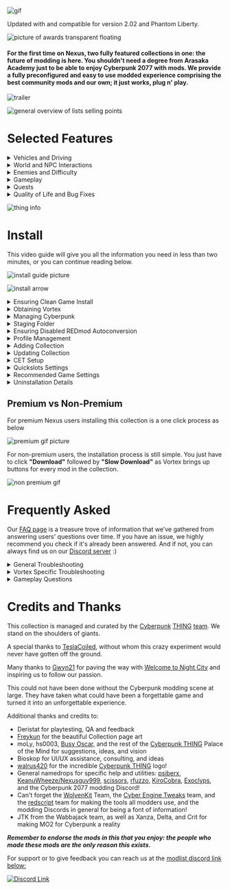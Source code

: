 ![gif](https://i.imgur.com/oAvTzlv.png)

Updated with and compatible for version 2.02 and Phantom Liberty.

![picture of awards transparent floating](https://i.imgur.com/hCmQ0zQ.png)

#### For the first time on Nexus, two fully featured collections in one: the future of modding is here. You shouldn't need a degree from Arasaka Academy just to be able to enjoy Cyberpunk 2077 with mods. We provide a fully preconfigured and easy to use modded experience comprising the best community mods and our own; it just works, plug n' play.

![trailer](https://i.imgur.com/yQJNK47.png)

![general overview of lists selling points](https://i.imgur.com/1Os2m6v.png)

# Selected Features

<details>
  <summary>Vehicles and Driving</summary>
  &#10240;
  
  ![expanded blurb](https://i.imgur.com/m5ypLS3.png)
  
  ![faq 50](https://raw.githubusercontent.com/z9er/CyberpunkTHING/main/resources/images/FAQ/faq%2050.png)
  
  &#10240;
  
  </details>

<details>
  
  <summary>World and NPC Interactions</summary>
  &#10240;
  
- [Car Modification Shop](https://www.nexusmods.com/cyberpunk2077/mods/4034)

Car Modification shop allows to to modify the handling, speed, blah blah fuck you of v's car something something consectetur adipiscing elit, sed do eiusmod tempor incididunt ut labore et dolore magna aliqua. Ut enim ad minim veniam, quis nostrud exercitation ullamco laboris nisi ut aliquip ex ea commodo consequat.

![car mod shop gif](https://raw.githubusercontent.com/z9er/CyberpunkTHING/main/resources/images/car-mod-shop.gif)

- [Immersive Bartenders](https://www.nexusmods.com/cyberpunk2077/mods/7203)

Immersive Bartenders is a cool mod that allows adipiscing elit, sed do eiusmod tempor incididunt ut labore et dolore magna aliqua. Ut enim ad minim veniam, quis nostrud exercitation ullamco laboris nisi ut aliquip ex ea commodo consequat.

![immersive bartenders](https://raw.githubusercontent.com/z9er/CyberpunkTHING/main/resources/images/drink.gif)
  
  &#10240;
  
</details>

<details>
  <summary>Enemies and Difficulty</summary>
  &#10240;
  
  One common cause for this is the **Wabbajack** client not being on the same hard drive as the game install, another is forgetting to have **Steam** or **GOG** verify and reacquire files as part of doing a cleaning of your Cyberpunk 2077 install
  
  &#10240;
  
</details>

<details>
  <summary>Gameplay</summary>
  &#10240;
  
  In order to use the included mod [Simple Flashlight](https://www.nexusmods.com/cyberpunk2077/mods/2913) open the "Game Folder Files" folder in your modlist install location, and copy the archive folder into your main Cyberpunk 2077 directory

![demonstration of game folder files thing](https://media.giphy.com/media/N8oz510KVUrX2PzLBN/giphy.gif)
  
  &#10240;
  
</details>

<details>
  <summary>Quests</summary>
  &#10240;
  
  To keep some of your custom mods when updating the **Wabbajack** rename the mods in **MO2** and add [NoDelete] on the left hand MO2 pane. As example "Dawn FM" becomes "[NoDelete] Dawn FM"
  
   &#10240;
  
</details>

<details>
  <summary>Quality of Life and Bug Fixes</summary>
  &#10240;
  
  Launching the game through MO2 means that those rewards do not populate in your game as they have to go through CDPR's launcher. The easiest workaround is to in your new game run it without the modlist active (running through **GOG** or **Steam**), go through the prologue to your apartment and get the items, then launch the game through **MO2** to use the list after that
  
  &#10240;
  
</details>

![thing info](https://i.imgur.com/lPpDiOh.png)

# Install

This video guide will give you all the information you need in less than two minutes, or you can continue reading below.

![install guide picture](https://i.imgur.com/iq2Eew2.png)

![install arrow](https://i.imgur.com/qRx9Z9L.png)

<details><summary>Ensuring Clean Game Install</summary>
## Ensuring Clean Game Install

![spacer](https://i.imgur.com/42dA30s.png)

```
If you've ever modded Cyberpunk before, it's important to ensure you have a clean game folder
```

Go to your main Cyberpunk 2077 directory and delete the **all** folders except for **"archive"**

![Clean Install 1](https://i.imgur.com/AXG7U40.png)

Additionally delete the **"mod"** folder in **"Cyberpunk 2077/archive/pc/"**

![Clean Install 2](https://i.imgur.com/YW0s73X.png)

Now make sure you go and verify your game files through **Steam**, **GOG** or **Epic**

![spacer](https://i.imgur.com/42dA30s.png)
</details>

<details><summary>Obtaining Vortex</summary>
## Obtaining Vortex

![spacer](https://i.imgur.com/42dA30s.png)

In order to install this or any other collection, you will need the official Nexus mod manager **Vortex** which can be downloaded from [the link below](https://www.nexusmods.com/site/mods/1?tab=files)

[![Vortex](https://i.imgur.com/xXhkzvj.png)](https://www.nexusmods.com/site/mods/1?tab=files "Vortex download")

On Vortex, go to the top right and click the red person image next to the bell icon

![Vortex First Steps 1](https://i.imgur.com/IcwtlsJ.png)

A popup will come up asking you to log in or register on the Nexus Mods website, click on **"Log In On Website"**

![Vortex First Steps 2](https://i.imgur.com/I2unrZO.png)

The Nexus Mods website will pop up, on which you should click **"AUTHORIZE"**

![Vortex First Steps 3](https://i.imgur.com/0zw1TBy.png)

Now on Vortex at the top right near the bell icon it will now show your account name

![spacer](https://i.imgur.com/42dA30s.png)
</details>

<details><summary>Managing Cyberpunk</summary>
## Managing Cyberpunk

![spacer](https://i.imgur.com/42dA30s.png)

In the main Vortex Window, click on **"Select a game to manage"**

![Vortex First Steps 5](https://i.imgur.com/MQG9vBR.png)

On the next screen scroll down to the **"Cyberpunk 2077"** icon and, when mousing over it, click on **"Manage"** in orange

![Vortex First Steps 6](https://i.imgur.com/n9HwYPW.png)

On the popup that appears, click on **"Download"** on the bottom right in orange, after this Vortex will restart

![Vortex First Steps 7](https://i.imgur.com/C9vRW9M.png)

After Vortex restarts, a **"Game not discovered"** popup will appear, click **"Continue"** at the bottom right of the popup in orange

![Vortex First Steps 8](https://i.imgur.com/mBvyPrd.png)

A window will now pop up where you should choose the folder for your main **"Cyberpunk 2077"** install directory

![Vortex First Steps 9](https://i.imgur.com/e85HFVk.png)

Vortex will pop up a window titled **"REDmod DLC missing"** on which you should click **"Ignore"**

![REDmod first BS popup](https://i.imgur.com/mY9T3Aw.png)

On your main Vortex window, it will now show an icon for **"Cyberpunk 2077"** showing that it is a managed game in Vortex

![Vortex First Steps final](https://i.imgur.com/zBKCdMo.png)

To verify that the extension is installed correctly, go to the left hand side and click on **"Extensions"**

![Extensions](https://i.imgur.com/BIXM1Uw.png)

In the main window in the search bar, if you type the beginnings of **"Cyberpunk"** then the following showing below means that your **"Cyberpunk 2077 Vortex Support"** extension is correctly installed and enabled, per the icon in green

![Vortex Extension Success](https://i.imgur.com/v2IBxfD.png)

If the "**Cyberpunk 2077 Vortex Support"** does not seem to be installed and enabled, further down in the main window click on the orange **"Find more"** button

![Find More](https://i.imgur.com/qVu01AZ.png)

Then search for and install **"Cyberpunk 2077 Vortex Support"**

![Vortex Extension](https://i.imgur.com/2PWsoBq.png")
</details>

<details><summary>Staging Folder</summary>
## Staging Folder

![spacer](https://i.imgur.com/42dA30s.png)

To avoid issues, it is important to ensure that your **"Mod Staging Folder"** in Vortex is on the same hard drive as your copy of Cyberpunk 2077. On the left hand side of Vortex, click **"Settings"**

![Staging Folder 1](https://i.imgur.com/fRsp5W4.png)

On the top bar click **"Mods"**

![Staging Folder 2](https://i.imgur.com/MKx7QQB.png)

Under the section that says **"Mod Staging Folder"** in green, check the file path in orange below and ensure that it is on the same hard drive that your copy of Cyberpunk 2077 is on. If it is not, click the **file icon** near the right hand side in order to specify a **"Mod Staging Folder"** or you can click **"Suggest"** for Vortex to automatically suggest a file path that is on the same hard drive

![Staging Folder 3](https://i.imgur.com/v3TrI17.png)

![spacer](https://i.imgur.com/42dA30s.png)
</details>

<details><summary>Ensuring Disabled REDmod Autoconversion</summary>
## Ensuring Disabled REDmod Autoconversion

![spacer](https://i.imgur.com/42dA30s.png)

Go side of Vortex and on the grey bar and click on **"Settings"**

![Redmod 1](https://i.imgur.com/ilpBWRY.png)

In the middle top of Vortex click on **"V2077 Settings"** and ensure that **"Automatically convert old-style 'archive' mods to REDmods on install"** is greyed out and not active

![Redmod 2](https://i.imgur.com/iSYsHmn.png)

![Redmod 3](https://i.imgur.com/nhjRZnF.png)

![spacer](https://i.imgur.com/42dA30s.png)
</details>

<details><summary>Profile Management</summary>
## Profile Management

![spacer](https://i.imgur.com/42dA30s.png)

To enable **"Profile Management"** in Vortex click on **"Settings"** on the left hand side

![Profilemanagement1](https://i.imgur.com/SbQLDZj.png)

On the top bar, ensure that you are on the **"Interface"** section

![Interface Profile Management Step](https://i.imgur.com/vHm2SG2.png)

In the **"Advanced"** section below turn on **"Enable Profile Management"**

![Profilemanagement1](https://i.imgur.com/Juf2RBX.png)

![spacer](https://i.imgur.com/42dA30s.png)
</details>

<details><summary>Adding Collection</summary>
## Adding Collection

![spacer](https://i.imgur.com/42dA30s.png)

Click on the **"Add to Vortex"** button on the collection page at the top right

![Add to Vortex](https://i.imgur.com/FB1wXv8.png)

Once you click on **"Install Now"** Next to the Cyberpunk Thing logo in Vortex your installation will begin

![Starting install](https://i.imgur.com/95SXqVH.png)

It will be clear once the actual download of the collection is completed when the **"Collection installation complete"** screen pops up

![Download Complete](https://i.imgur.com/Y4hmZmG.png)

```
Cyberpunk THING is now installed
```

![spacer](https://i.imgur.com/42dA30s.png)
</details>

<details><summary>Updating Collection</summary>
## Updating Collection

![spacer](https://i.imgur.com/42dA30s.png)

Updating the collection is as easy as clicking the **"Update"** button

![Update](https://i.imgur.com/8UDf7uP.png)

When prompted to **"Remove mods from old revision"** make sure to click the **"Remove All"** button

![Update Removing Old Mods](https://i.imgur.com/8RzrQPh.png)

The uninstalled mod archives are left in the **"Mods"** list in bright blue, which you should delete

![Update Removing Old Mods step 2](https://i.imgur.com/OdfLQcO.png)

After an update, go to V's original apartment and into the stash room to reset Night City Interactions

![NCI Reset](https://raw.githubusercontent.com/z9er/CyberpunkTHING/main/resources/images/wabbajack%20readme/nci.PNG)

Then leave the apartment and reenter to complete the reset

```
Do not update any of the mods in the collection individually in Vortex! The philosophy of this collection is that when a 
mod updates, we update a full revision in order to keep everything up to date and interfacing correctly; when you see a 
new revision, update to it. If anything special is needed we will mention it in the changelog
```

![spacer](https://i.imgur.com/42dA30s.png)
</details>

<details><summary>CET Setup</summary>
## CET Setup

![spacer](https://i.imgur.com/42dA30s.png)

When you start the game for the first time you will be met with an overlay prompting you to choose a key to toggle on Cyber Engine Tweaks, recommend that you choose the **"~"** key for the **"Overlay Key"**

![First CET Popup](https://i.imgur.com/lgIR1mi.png)

The main **"Cyber Engine Tweaks"** window will now pop up, and on it you should click the **"Bindings"** button near the top left of the window

![CET Binding](https://i.imgur.com/HiLTXZA.png)

Recommend binding keys for **"BetterScopes",** **"CustomQuickslots",** **"NanoDrone",** and **"QuestTrackingToggle"** in the **"Bindings"** section that pops up

Below the section there is a **"Save"** button which you should click to save any changes

![Save](https://i.imgur.com/F4yPsJB.png)

![spacer](https://i.imgur.com/42dA30s.png)
</details>

<details><summary>Quickslots Settings</summary>
## Quickslots Settings

![spacer](https://i.imgur.com/42dA30s.png)

In Cyberpunk, there is no way to bind multiple hotkeys for actions, items, or abilities, as each must be assigned through the menu to the one assignable hotkey at a time, leading to gameplay interruptions if you want to play well. [Custom Quickslots](https://www.nexusmods.com/cyberpunk2077/mods/3096) solves this issue by allowing bindable hotkeys which show up on the Native game UI and allow you up to 20 hotkeyed actions, abilities, or items. Some small setup is required

```
Navigating the Mods menu uses the arrows at the top to switch between the different pages of mods
```

After clicking **"Mods"** in the main menu, navigate to the **"QSLOTS"** section, recommend changing **"Other Consumable Item Mods Compatibility Mode,"** **"Hide empty consumable and grenade slots,"** **"Hide empty cyberware ability slots"** and **"Small item slots"** to **"On"**. Recommend changing **"Number of Custom Quickslots"** to **"0"** and then adding slots as needed during the course of gameplay.

![Qslots Recommended Settings Combined](https://i.imgur.com/8Rfy44l.png)

![spacer](https://i.imgur.com/42dA30s.png)
</details>

<details><summary>Recommended Game Settings</summary>
## Recommended Game Settings

![spacer](https://i.imgur.com/42dA30s.png)

```
This collection is built around the very hard difficulty setting
```

After clicking **"Settings"** in the main menu, near the left side of the top menu click on the **"GAMEPLAY"** section, recommend changing **"Aim Assist"** and **"Aim Assist - Melee Combat"** to **"Off"**

![Gameplay Recommended Settings Combined](https://i.imgur.com/mAUjyAW.png)

Near the right side of the top menu click on the **"INTERFACE"** section, recommend changing **"Damage Numbers Mode"** to **"Off,"** **"Overhead Damage Numbers"** to **"None,"** and **"Threat and Damage Indicator"** to **"Damage Only"**

![Interface Recommended Settings Combined](https://i.imgur.com/6JNViAW.png)

Further down in the **"HUD Visibility"** section, recommend keeping all on except **"Hints,"** **"Activity Log,"** and **"NPC Names"**

![Hud Visibility](https://i.imgur.com/zleClLA.png)

```
New players may want to keep "Hints" on until they feel they no longer need them
```

![spacer](https://i.imgur.com/42dA30s.png)
</details>

<details><summary>Uninstallation Details</summary>
## Uninstallation Details

![spacer](https://i.imgur.com/42dA30s.png)

To uninstall click the **"Remove"** button on the collection in the **"Collections"** section of Vortex

![uninstall step 1](https://i.imgur.com/sox8fvJ.png)

Open your game directory and go to **"Cyberpunk 2077\r6\cache"** folder and delete the file **"final.redscripts"**

![uninstall step 3](https://i.imgur.com/3nBoD85.png)

Rename **"final.redscripts.bk"** to **"final.redscripts"**

![uninstall step 4](https://i.imgur.com/c0psZui.png)

Click **"Yes"** on the popup to confirm that you would like to rename the file to **"final.redscripts"**

![uninstall step 5](https://i.imgur.com/NPXljzg.png)

What was once **"final.redscripts.bk"** will now be **"final.redscripts"**

![uninstall step 6](https://i.imgur.com/W4gP6uM.png)
</details>
</details>

## Premium vs Non-Premium

For premium Nexus users installing this collection is a one click process as below

![premium gif picture](https://i.imgur.com/vhecJdw.png)

For non-premium users, the installation process is still simple. You just have to click **"Download"** followed by **"Slow Download"** as Vortex brings up buttons for every mod in the collection.

![non premium gif](https://i.imgur.com/PMr3dxQ.png)

# Frequently Asked

Our [FAQ page](https://github.com/z9er/CyberpunkTHING/blob/main/FAQ.md) is a treasure trove of information that we’ve gathered from answering users' questions over time. If you have an issue, we highly recommend you check if it's already been answered. And if not, you can always find us on our [Discord server](https://discord.gg/eJdMQKnQVt) :)

<details><summary>General Troubleshooting</summary>
![spacer](https://i.imgur.com/42dA30s.png)

<details><summary>Can I add this list to my existing save?</summary>
![a blank spacer](https://raw.githubusercontent.com/z9er/CyberpunkTHING/main/resources/images/collection/spacer.png)

**You can add this list to an existing vanilla save with no issues.** If you're adding this to a previously modded save, it would depend on the mods that were   associated. Sometimes mods that add items to the game through ArchiveXL can be baked into the save, and if that mod is no longer there, would cause the game to crash.

![a blank spacer](https://raw.githubusercontent.com/z9er/CyberpunkTHING/main/resources/images/collection/spacer.png)
</details>

<details><summary>My game flatlines when opening with a redscript error</summary>
![a blank spacer](https://raw.githubusercontent.com/z9er/CyberpunkTHING/main/resources/images/collection/spacer.png)

**It's important to ensure that this list is installed onto a purely vanilla setup to avoid script errors and crashes from old mods.**

Go to your main Cyberpunk 2077 directory and delete the **all** folders except for **"archive"**

![faq 1](https://raw.githubusercontent.com/z9er/CyberpunkTHING/main/resources/images/FAQ/faq%201.png)

Additionally delete the **"mod"** folder in **"Cyberpunk 2077/archive/pc/"**

![faq 2](https://raw.githubusercontent.com/z9er/CyberpunkTHING/main/resources/images/FAQ/faq%202.png)

Now make sure you go and verify your game files through **Steam**, **GOG** or **Epic**

![a blank spacer](https://raw.githubusercontent.com/z9er/CyberpunkTHING/main/resources/images/collection/spacer.png)
</details>

<details><summary>I was throwing sticky grenades and my game crashed</summary>
![a blank spacer](https://raw.githubusercontent.com/z9er/CyberpunkTHING/main/resources/images/collection/spacer.png)

This is a potential issue [per the mod page](https://www.nexusmods.com/cyberpunk2077/mods/4921)

![faq 3](https://raw.githubusercontent.com/z9er/CyberpunkTHING/main/resources/images/FAQ/faq%203.png)

Try not to do that

![a blank spacer](https://raw.githubusercontent.com/z9er/CyberpunkTHING/main/resources/images/collection/spacer.png)
</details>

<details><summary>I don't see the initial CET keybind popup</summary>
![a blank spacer](https://raw.githubusercontent.com/z9er/CyberpunkTHING/main/resources/images/collection/spacer.png)

Go to your main **Cyberpunk 2077 directory** to **"bin/x64/plugins/cyber\_engine\_tweaks"** and delete **"bindings.json"**, then restart the game.

![faq 4](https://raw.githubusercontent.com/z9er/CyberpunkTHING/main/resources/images/FAQ/faq%204.png)

![a blank spacer](https://raw.githubusercontent.com/z9er/CyberpunkTHING/main/resources/images/collection/spacer.png)
</details>

<details><summary>My saved games are slow to load/blank ingame</summary>
![a blank spacer](https://raw.githubusercontent.com/z9er/CyberpunkTHING/main/resources/images/collection/spacer.png)

![faq 5](https://raw.githubusercontent.com/z9er/CyberpunkTHING/main/resources/images/FAQ/faq%205.png)

If you run into the error displayed above, you will want to disable cloud saves as that game setting can cause this issue.

On the left side of the main menu, click on **"Settings"**

![faq 6](https://raw.githubusercontent.com/z9er/CyberpunkTHING/main/resources/images/FAQ/faq%206.png)

At the top click **"Gameplay"**

![faq 7](https://raw.githubusercontent.com/z9er/CyberpunkTHING/main/resources/images/FAQ/faq%207.png)

Scroll down to **"Enable cross-platform Saves"** and ensure that it is turned off

![faq 8](https://raw.githubusercontent.com/z9er/CyberpunkTHING/main/resources/images/FAQ/faq%208.png)

![a blank spacer](https://raw.githubusercontent.com/z9er/CyberpunkTHING/main/resources/images/collection/spacer.png)
</details>

<details><summary>I can't remote activate a door to open it</summary>
![a blank spacer](https://raw.githubusercontent.com/z9er/CyberpunkTHING/main/resources/images/collection/spacer.png)

![faq 9](https://raw.githubusercontent.com/z9er/CyberpunkTHING/main/resources/images/FAQ/faq%209.png)

If you run into the above issue where there is no way to remote activate a door or window, you will need to ensure that [Better Netrunning](https://www.nexusmods.com/cyberpunk2077/mods/2302) is correctly configured. On the left side of the main menu click on **"Mods"**

![faq 10](https://raw.githubusercontent.com/z9er/CyberpunkTHING/main/resources/images/FAQ/faq%2010.png)

Go to **"Better Netrunning"**

![faq 11](https://raw.githubusercontent.com/z9er/CyberpunkTHING/main/resources/images/FAQ/faq%2011.png)

Scroll down to the **"Access Points"** section and ensure that **"Unlock Networks With No Access Points"** is enabled

![faq 12](https://raw.githubusercontent.com/z9er/CyberpunkTHING/main/resources/images/FAQ/faq%2012.png)

This will correct the issue

![faq 13](https://raw.githubusercontent.com/z9er/CyberpunkTHING/main/resources/images/FAQ/faq%2013.png)

![a blank spacer](https://raw.githubusercontent.com/z9er/CyberpunkTHING/main/resources/images/collection/spacer.png)
</details>

<details><summary>My custom quickslots binds aren't working</summary>
![a blank spacer](https://raw.githubusercontent.com/z9er/CyberpunkTHING/main/resources/images/collection/spacer.png)

In order for your [custom quickslots](https://www.nexusmods.com/cyberpunk2077/mods/3096) options to work, your choices that you bind in the **"Mods"** menu will need to be duplicated in CET. As an example of this, you would first choose a keybind and action for a quickslot by going to **"Mods"** on the left side of the main menu

![faq 14](https://raw.githubusercontent.com/z9er/CyberpunkTHING/main/resources/images/FAQ/faq%2014.png)

At the top, select **"QSLOTS"**

![faq 15](https://raw.githubusercontent.com/z9er/CyberpunkTHING/main/resources/images/FAQ/faq%2015.png)

Adjust **"Number of Custom Quickslots"** to be 1 or more

![faq 16](https://raw.githubusercontent.com/z9er/CyberpunkTHING/main/resources/images/FAQ/faq%2016.png)

In this example, selecting for **"food"** and selecting **"9"** as the keybind

![faq 17](https://raw.githubusercontent.com/z9er/CyberpunkTHING/main/resources/images/FAQ/faq%2017.png)

Press the key you chose to bind for the CET menu in order to open it, and go to **"Bindings"**

![faq 18](https://raw.githubusercontent.com/z9er/CyberpunkTHING/main/resources/images/FAQ/faq%2018.png)

Will want to duplicate the keybind for the same slot, which was Slot 1

![faq 19](https://raw.githubusercontent.com/z9er/CyberpunkTHING/main/resources/images/FAQ/faq%2019.png)

Then save the selection, and the quickslot you have chosen will now work

![faq 20](https://raw.githubusercontent.com/z9er/CyberpunkTHING/main/resources/images/FAQ/faq%2020.png)

![a blank spacer](https://raw.githubusercontent.com/z9er/CyberpunkTHING/main/resources/images/collection/spacer.png)
</details>

<details><summary>I am stuck in conversation with Jackie</summary>
![a blank spacer](https://raw.githubusercontent.com/z9er/CyberpunkTHING/main/resources/images/collection/spacer.png)

You're sitting sharing a nice moment pondering the future's opportunities with Jackie at the food stand outside of your apartment, and you need to call the car in order to "feel the factory new ride". If your hints are disabled it won't tell you what to do, but you'll want to call your vehicle, default keybind is **"V"**

![faq 21](https://raw.githubusercontent.com/z9er/CyberpunkTHING/main/resources/images/FAQ/faq%2021.png)

![a blank spacer](https://raw.githubusercontent.com/z9er/CyberpunkTHING/main/resources/images/collection/spacer.png)
</details>

<details><summary>My hud disappears when using a controller</summary>
![a blank spacer](https://raw.githubusercontent.com/z9er/CyberpunkTHING/main/resources/images/collection/spacer.png)

![faq 22](https://raw.githubusercontent.com/z9er/CyberpunkTHING/main/resources/images/FAQ/faq%2022.png)

The reason this option is off in **"Mod Settings"**, **"LHUD ADDONS"** is if it is on, it allows certain keys to turn off all hud elements, which can be quite annoying on controller. If you would like to turn this on but want to change the keybind you will need to go to

```
FOR VORTEX USERS
```

In your main Cyberpunk 2077 directory, navigate to **"r6\input"** and open **"LimitedHUD.xml**

![faq 23](https://raw.githubusercontent.com/z9er/CyberpunkTHING/main/resources/images/FAQ/faq%2023.png)

```
FOR WABBAJACK USERS
```

In **MO2** in the left panel left click **"Limited Hud"** to highlight it, then right click it and select **"Open in Explorer"**

![faq 24](https://raw.githubusercontent.com/z9er/CyberpunkTHING/main/resources/images/FAQ/faq%2024.png)

Navigate to **"Root\r6\Input"**

![faq 25](https://raw.githubusercontent.com/z9er/CyberpunkTHING/main/resources/images/FAQ/faq%2025.png)

```
Continued for Both
```

**"LimitedHUD.xml** can be customized to choose whatever keybinds you would like, [a full list of CDPR's method for key naming here](https://nativedb.red4ext.com/EInputKey)

![faq 26](https://raw.githubusercontent.com/z9er/CyberpunkTHING/main/resources/images/FAQ/faq%2026.png)

![a blank spacer](https://raw.githubusercontent.com/z9er/CyberpunkTHING/main/resources/images/collection/spacer.png)
</details>

<details><summary>My game crashes when I open the map</summary>
![a blank spacer](https://raw.githubusercontent.com/z9er/CyberpunkTHING/main/resources/images/collection/spacer.png)

This is associated with a **Reshade** version issue. As this list does not include and is not tested for any reshade, adding one is at your own risk, and this is one of a multitude of issues that can arise in using one

![a blank spacer](https://raw.githubusercontent.com/z9er/CyberpunkTHING/main/resources/images/collection/spacer.png)
</details>

<details><summary>How do I name a save?</summary>
![a blank spacer](https://raw.githubusercontent.com/z9er/CyberpunkTHING/main/resources/images/collection/spacer.png)

You're about to create a manual save, but don't just immediately click it. If you look at the top left above that you will see where you can add a name to your save

![faq 27](https://raw.githubusercontent.com/z9er/CyberpunkTHING/main/resources/images/FAQ/faq%2027.png)

![a blank spacer](https://raw.githubusercontent.com/z9er/CyberpunkTHING/main/resources/images/collection/spacer.png)
</details>

<details><summary>Why is it so bright in the middle of the night?</summary>
![a blank spacer](https://raw.githubusercontent.com/z9er/CyberpunkTHING/main/resources/images/collection/spacer.png)

This is a vanilla game error and has been reported to CDPR, hopefully they will patch this in the future

![a blank spacer](https://raw.githubusercontent.com/z9er/CyberpunkTHING/main/resources/images/collection/spacer.png)
</details>

<details><summary>The car mod shop wrench icon isn't on the map</summary>
![a blank spacer](https://raw.githubusercontent.com/z9er/CyberpunkTHING/main/resources/images/collection/spacer.png)

When on your map, on the left side ensure that when on **"FILTER: CUSTOM"** that the **"DROP POINT"** section is highlighted and the wrench icon for the [Car Modification Shop](https://www.nexusmods.com/cyberpunk2077/mods/4034) will appear in Northeast Watson

![faq 28](https://raw.githubusercontent.com/z9er/CyberpunkTHING/main/resources/images/FAQ/faq%2028.png)\
![faq 29](https://raw.githubusercontent.com/z9er/CyberpunkTHING/main/resources/images/FAQ/faq%2029.png)

![a blank spacer](https://raw.githubusercontent.com/z9er/CyberpunkTHING/main/resources/images/collection/spacer.png)
</details>

<details><summary>I can't breach protocol or quickhack an enemy</summary>
![a blank spacer](https://raw.githubusercontent.com/z9er/CyberpunkTHING/main/resources/images/collection/spacer.png)

This is due to [Better Netrunning's](https://www.nexusmods.com/cyberpunk2077/mods/2302) changes to vanilla network topology

![faq 30](https://raw.githubusercontent.com/z9er/CyberpunkTHING/main/resources/images/FAQ/faq%2030.png)

Sometimes the quickest way into a network is an unconscious gonk

![a blank spacer](https://raw.githubusercontent.com/z9er/CyberpunkTHING/main/resources/images/collection/spacer.png)
</details>

<details><summary>My car fell through the ground</summary>
![a blank spacer](https://raw.githubusercontent.com/z9er/CyberpunkTHING/main/resources/images/collection/spacer.png)

This is a vanilla game error and has been reported to CDPR, hopefully they will patch this in the future

![a blank spacer](https://raw.githubusercontent.com/z9er/CyberpunkTHING/main/resources/images/collection/spacer.png)
</details>

<details><summary>I can't get into Claire's garage</summary>
![a blank spacer](https://raw.githubusercontent.com/z9er/CyberpunkTHING/main/resources/images/collection/spacer.png)

This was a known issue with [Immersive Bartenders](https://www.nexusmods.com/cyberpunk2077/mods/7203) which has now been fixed, but could still be an issue on a save that was running a previous version. If the issue is affecting you, the mod author has an optional file that can be added found [here](https://www.nexusmods.com/cyberpunk2077/mods/7203?tab=files)

![faq 31](https://raw.githubusercontent.com/z9er/CyberpunkTHING/main/resources/images/FAQ/faq%2031.png)

His instructions for using it are

![faq 32](https://raw.githubusercontent.com/z9er/CyberpunkTHING/main/resources/images/FAQ/faq%2032.png)

![a blank spacer](https://raw.githubusercontent.com/z9er/CyberpunkTHING/main/resources/images/collection/spacer.png)
</details>

<details><summary>When I upgrade my weapon the stats don't change</summary>
![a blank spacer](https://raw.githubusercontent.com/z9er/CyberpunkTHING/main/resources/images/collection/spacer.png)

If you notice this happening on the crafting screen, don't continue to try to upgrade the gun. Reload your save and the issue will be resolved

![a blank spacer](https://raw.githubusercontent.com/z9er/CyberpunkTHING/main/resources/images/collection/spacer.png)
</details>

<details><summary>I enabled on the Simple Hud Toggle in Limited Hud Addon settings and it isn't working</summary>
![a blank spacer](https://raw.githubusercontent.com/z9er/CyberpunkTHING/main/resources/images/collection/spacer.png)

Restart your game and it will, it defaults to **F1**

![a blank spacer](https://raw.githubusercontent.com/z9er/CyberpunkTHING/main/resources/images/collection/spacer.png)
</details>

<details><summary>I have an aspect ratio that's different from 16:9 and Item descriptions as well as heavily modded items are going off screen</summary>
![a blank spacer](https://raw.githubusercontent.com/z9er/CyberpunkTHING/main/resources/images/collection/spacer.png)

This due to a known gamebug we fixed with the mod ToolTipsFixer. The mod is preadjusted for 16:9 but can be adjusted for other ratios.

!\[faq 33]\(INSERT MOD SETTINGS PNG HERE!! Z9 / B)

About settings:
Mod supports ingame configuring through Mod settings.
Mod switches over several scale levels depending tooltip content size.
On/Off settings switches do exactly what they descriptions says. One thing is: hiding evolution description and replacing 'crafted' module may help to get more useful space for tooltip text content and get a bit higher calculated scale for more readable text.
Scale offset - global offset value for each scale level. Use mostly for fine size tuning.
Scale multiplier - mult for each basic scale value (apply before scale offset). If lower scale levels make too small tooltips then this slider might help. Won't affect on basic (default) scale level.
Content limit offset - offset for tooltip size limit to change scale level. In other words - higher value will switch scaling level down earlier, and lower value - later.

![a blank spacer](https://raw.githubusercontent.com/z9er/CyberpunkTHING/main/resources/images/collection/spacer.png)
</details>

![spacer](https://i.imgur.com/42dA30s.png)
</details>

<details><summary>Vortex Specific Troubleshooting</summary>
![spacer](https://i.imgur.com/42dA30s.png)

<details><summary>I cannot see the mod settings menu ingame</summary>
![a blank spacer](https://raw.githubusercontent.com/z9er/CyberpunkTHING/main/resources/images/collection/spacer.png)

This is often associated with the **Vortex Redmod Autoconversion** being toggled on. It is off by default, but if it has done the autoconversion you will need to go through a process to correct this, and you will not have to redownload the associated mods. Go to the left side of Vortex to the grey bar and click on **"Settings"**

![faq 33](https://raw.githubusercontent.com/z9er/CyberpunkTHING/main/resources/images/FAQ/faq%2033.png)

Go to the middle top grey bar and click on **"V2077 Settings"** and ensure that **"Automatically convert old style 'archive' mods to REDmods on install"** is greyed out and is not active

![faq 34](https://raw.githubusercontent.com/z9er/CyberpunkTHING/main/resources/images/FAQ/faq%2034.png)

![faq 35](https://raw.githubusercontent.com/z9er/CyberpunkTHING/main/resources/images/FAQ/faq%2035.png)

Go to the left hand side of vortex and click on **"Mods"** on the grey bar

![faq 36](https://raw.githubusercontent.com/z9er/CyberpunkTHING/main/resources/images/FAQ/faq%2036.png)

Left click on the mod at the top of the list in the middle of the screen to highlight it

![faq 37](https://raw.githubusercontent.com/z9er/CyberpunkTHING/main/resources/images/FAQ/faq%2037.png)

Scroll to the bottom mod in the list and shift + left click it in order to highlight all of the mods

![faq 38](https://raw.githubusercontent.com/z9er/CyberpunkTHING/main/resources/images/FAQ/faq%2038.png)

On the white bar that has appeared at the very bottom of the list click **"Remove"**

![faq 39](https://raw.githubusercontent.com/z9er/CyberpunkTHING/main/resources/images/FAQ/faq%2039.png)

In the popup that appears ensure that **"Remove Mod"** is ticked with a blue and white checkmark, but that **"Delete Archive"** remains unticked and clear

![faq 40](https://raw.githubusercontent.com/z9er/CyberpunkTHING/main/resources/images/FAQ/faq%2040.png)

Click **"Remove"** at the bottom right of the popup

![faq 41](https://raw.githubusercontent.com/z9er/CyberpunkTHING/main/resources/images/FAQ/faq%2041.png)

In the next popup, tick the box for **"Apply to Recommended Mods"** so that a blue and white checkmark appears

![faq 42](https://raw.githubusercontent.com/z9er/CyberpunkTHING/main/resources/images/FAQ/faq%2042.png)

![faq 43](https://raw.githubusercontent.com/z9er/CyberpunkTHING/main/resources/images/FAQ/faq%2043.png)

Then click on **"Disable"** bottom right of the grey popup

![faq 44](https://raw.githubusercontent.com/z9er/CyberpunkTHING/main/resources/images/FAQ/faq%2044.png)

The list of mods will now show as **"Uninstalled"** in blue

![faq 45](https://raw.githubusercontent.com/z9er/CyberpunkTHING/main/resources/images/FAQ/faq%2045.png)

Scroll down to the mod **"Cyberpunk Thing"** and left click it

![faq 46](https://raw.githubusercontent.com/z9er/CyberpunkTHING/main/resources/images/FAQ/faq%2046.png)

After highlighting **"Cyberpunk Thing"** right click it and left click **"Install"**

![faq 47](https://raw.githubusercontent.com/z9er/CyberpunkTHING/main/resources/images/FAQ/faq%2047.png)

In the popup that appears click **"Install Now"**

![faq 48](https://raw.githubusercontent.com/z9er/CyberpunkTHING/main/resources/images/FAQ/faq%2048.png)

These steps will undo the REDmod autoconversion that vortex performed and will correct your install without you having to redownload any mods

![a blank spacer](https://raw.githubusercontent.com/z9er/CyberpunkTHING/main/resources/images/collection/spacer.png)
</details>

<details><summary>What are some recommended CET keybinds?</summary>
![a blank spacer](https://raw.githubusercontent.com/z9er/CyberpunkTHING/main/resources/images/collection/spacer.png)

Some binding recommendations for important features

![faq 49](https://raw.githubusercontent.com/z9er/CyberpunkTHING/main/resources/images/FAQ/faq%2049.png)

![a blank spacer](https://raw.githubusercontent.com/z9er/CyberpunkTHING/main/resources/images/collection/spacer.png)
</details>

![spacer](https://i.imgur.com/42dA30s.png)
</details>

<details><summary>Gameplay Questions</summary>
![spacer](https://i.imgur.com/42dA30s.png)

<details><summary>How do I use the CET console?</summary>
![a blank spacer](https://raw.githubusercontent.com/z9er/CyberpunkTHING/main/resources/images/collection/spacer.png)

You can find a guide on some useful CET console commands [here](https://wiki.redmodding.org/cyber-engine-tweaks/console/how-do-i)

![a blank spacer](https://raw.githubusercontent.com/z9er/CyberpunkTHING/main/resources/images/collection/spacer.png)
</details>

<details><summary>I can't find the new sandevistans</summary>
![a blank spacer](https://raw.githubusercontent.com/z9er/CyberpunkTHING/main/resources/images/collection/spacer.png)

You can find the new sandevistans added by [Time Dilation Overhaul](https://www.nexusmods.com/cyberpunk2077/mods/4931) at

![faq 54](https://raw.githubusercontent.com/z9er/CyberpunkTHING/main/resources/images/FAQ/faq%2054.png)

![a blank spacer](https://raw.githubusercontent.com/z9er/CyberpunkTHING/main/resources/images/collection/spacer.png)
</details>

<details><summary>I level too slowly/quickly</summary>
![a blank spacer](https://raw.githubusercontent.com/z9er/CyberpunkTHING/main/resources/images/collection/spacer.png)

Adjustments to leveling can be made by going to **"Mods"** in the main menu

![faq 57](https://raw.githubusercontent.com/z9er/CyberpunkTHING/main/resources/images/FAQ/faq%2057.png)

Go to **"RMK Mods"**

![faq 58](https://raw.githubusercontent.com/z9er/CyberpunkTHING/main/resources/images/FAQ/faq%2058.png)

Scroll to **"Simple XP Multiplier"** and adjust any values to your liking

![faq 59](https://raw.githubusercontent.com/z9er/CyberpunkTHING/main/resources/images/FAQ/faq%2059.png)

![a blank spacer](https://raw.githubusercontent.com/z9er/CyberpunkTHING/main/resources/images/collection/spacer.png)
</details>

<details><summary>I take/do too much/little damage</summary>
![a blank spacer](https://raw.githubusercontent.com/z9er/CyberpunkTHING/main/resources/images/collection/spacer.png)

Adjustments to damage taken or done can be made by going to **"Mods"** in the main menu

![faq 60](https://raw.githubusercontent.com/z9er/CyberpunkTHING/main/resources/images/FAQ/faq%2060.png)

Go to **"RMK Mods"**

![faq 61](https://raw.githubusercontent.com/z9er/CyberpunkTHING/main/resources/images/FAQ/faq%2061.png)

Scroll to the **"Damage to NPC Multiplier"** or **"Damage to Player Multiplier"** and adjust any values to your liking

![faq 62](https://raw.githubusercontent.com/z9er/CyberpunkTHING/main/resources/images/FAQ/faq%2062.png)\
![faq 63](https://raw.githubusercontent.com/z9er/CyberpunkTHING/main/resources/images/FAQ/faq%2063.png)

![a blank spacer](https://raw.githubusercontent.com/z9er/CyberpunkTHING/main/resources/images/collection/spacer.png)
</details>

<details><summary>The breach protocol minigame is too easy/hard</summary>
![a blank spacer](https://raw.githubusercontent.com/z9er/CyberpunkTHING/main/resources/images/collection/spacer.png)

Adjustments to the breach protocol can be made by going to **"Mods"** in the main menu

![faq 64](https://raw.githubusercontent.com/z9er/CyberpunkTHING/main/resources/images/FAQ/faq%2064.png)

Go to **"RMK Mods"**

![faq 65](https://raw.githubusercontent.com/z9er/CyberpunkTHING/main/resources/images/FAQ/faq%2065.png)

Scroll to the **"Challenging Breach Minigame"** and adjust any values to your liking

![faq 66](https://raw.githubusercontent.com/z9er/CyberpunkTHING/main/resources/images/FAQ/faq%2066.png)

![a blank spacer](https://raw.githubusercontent.com/z9er/CyberpunkTHING/main/resources/images/collection/spacer.png)
</details>

<details><summary>My sandevistan isn't slowing time</summary>
![a blank spacer](https://raw.githubusercontent.com/z9er/CyberpunkTHING/main/resources/images/collection/spacer.png)

With [Time Dilation Overhaul,](https://www.nexusmods.com/cyberpunk2077/mods/4931) some of the brands like Dynalar and Zetatech have very low (near real time) time dilation strength by default. Recommend staying with the defaults, but this can be adjusted by going to **"Mods"**

![faq 67](https://raw.githubusercontent.com/z9er/CyberpunkTHING/main/resources/images/FAQ/faq%2067.png)

and go to **"TDO"** to make any desired adjustments

![faq 68](https://raw.githubusercontent.com/z9er/CyberpunkTHING/main/resources/images/FAQ/faq%2068.png)

![a blank spacer](https://raw.githubusercontent.com/z9er/CyberpunkTHING/main/resources/images/collection/spacer.png)
</details>

<details><summary>I can't see enemies through walls with ping</summary>
![a blank spacer](https://raw.githubusercontent.com/z9er/CyberpunkTHING/main/resources/images/collection/spacer.png)

This is a purposeful balance adjustment accomplished with the included mod [Disable Highlighting Through Walls,](https://www.nexusmods.com/cyberpunk2077/mods/3314) as without it ping can lead to extreme ease combined with tech weapons, and makes stealth far less rewarding. You are still able to manually mark enemies either yourself or through the [Nano Drone](https://www.nexusmods.com/cyberpunk2077/mods/3419) and this mark will show through walls

![faq 69](https://raw.githubusercontent.com/z9er/CyberpunkTHING/main/resources/images/FAQ/faq%2069.png)\
![faq 70](https://raw.githubusercontent.com/z9er/CyberpunkTHING/main/resources/images/FAQ/faq%2070.png)

![a blank spacer](https://raw.githubusercontent.com/z9er/CyberpunkTHING/main/resources/images/collection/spacer.png)
</details>

<details><summary>My distraction quickhacks cost 0 ram</summary>
![a blank spacer](https://raw.githubusercontent.com/z9er/CyberpunkTHING/main/resources/images/collection/spacer.png)

This is a known [Better Netrunning](https://www.nexusmods.com/cyberpunk2077/mods/2302) issue and is a UI glitch that does not affect the actual cost, which is correctly taken from your ram. The author is aware of the issue, but since the mod adds so much it is very much worth using

![a blank spacer](https://raw.githubusercontent.com/z9er/CyberpunkTHING/main/resources/images/collection/spacer.png)
</details>

<details><summary>I can't walljump</summary>
![a blank spacer](https://raw.githubusercontent.com/z9er/CyberpunkTHING/main/resources/images/collection/spacer.png)

The included mod [Alternative Midair Movement and Walljumping](https://www.nexusmods.com/cyberpunk2077/mods/5160) was customized for inclusion with [Demigod's](https://www.nexusmods.com/cyberpunk2077/users/30144935) permission to have the changes associated with the cyberware **"Maneuvering System"** which can be bought at the Arroyo Ripperdoc

![a blank spacer](https://raw.githubusercontent.com/z9er/CyberpunkTHING/main/resources/images/collection/spacer.png)
</details>

<details><summary>I want to change the Immersive Timeskip hotkey from o</summary>
![a blank spacer](https://raw.githubusercontent.com/z9er/CyberpunkTHING/main/resources/images/collection/spacer.png)

```
FOR VORTEX USERS
```

In your main Cyberpunk 2077 directory, navigate to **"r6\input"** and open **"ImmersiveTimeskip.xml**

![faq 71](https://raw.githubusercontent.com/z9er/CyberpunkTHING/main/resources/images/FAQ/faq%2071.png)

```
FOR WABBAJACK USERS
```

In **MO2** in the left panel left click **"Immersive Timeskip"** to highlight it, then right click it and select **"Open in Explorer"**

![faq 72](https://raw.githubusercontent.com/z9er/CyberpunkTHING/main/resources/images/FAQ/faq%2072.png)

Navigate to **"Root\r6\Input"**

![faq 73](https://raw.githubusercontent.com/z9er/CyberpunkTHING/main/resources/images/FAQ/faq%2073.png)

```
Continued for Both
```

**"ImmersiveTimeskip.xml** can be customized to choose whatever keybinds you would like, [a full list of CDPR's method for key naming here](https://pastebin.com/nsQ1cqi8)

![faq 74](https://raw.githubusercontent.com/z9er/CyberpunkTHING/main/resources/images/FAQ/faq%2074.png)

![a blank spacer](https://raw.githubusercontent.com/z9er/CyberpunkTHING/main/resources/images/collection/spacer.png)
</details>

![spacer](https://i.imgur.com/42dA30s.png)
</details>

# Credits and Thanks

This collection is managed and curated by the [Cyberpunk](https://www.nexusmods.com/users/147471503) [THING](https://www.nexusmods.com/cyberpunk2077/users/3534466) [team](https://www.nexusmods.com/cyberpunk2077/users/144799768). We stand on the shoulders of giants.

A special thanks to [TeslaCoiled](https://www.nexusmods.com/cyberpunk2077/users/3534466), without whom this crazy experiment would never have gotten off the ground.

Many thanks to [Gwyn21](https://www.nexusmods.com/users/7846251) for paving the way with [Welcome to Night City](https://next.nexusmods.com/cyberpunk2077/collections/iszwwe) and inspiring us to follow our passion.

This could not have been done without the Cyberpunk modding scene at large. They have taken what could have been a forgettable game and turned it into an unforgettable experience.

Additional thanks and credits to:

- Deristat for playtesting, QA and feedback
- [Freykun](https://www.nexusmods.com/users/104283928) for the beautiful Collection page art
- moLy, hs0003, [Busy Oscar,](https://www.nexusmods.com/cyberpunk2077/users/44887292) and the rest of the [Cyberpunk THING](https://discord.gg/eJdMQKnQVt) Palace of the Mind for suggestions, ideas, and vision
- Bioskop for UI/UX assistance, consulting, and ideas
- [walrus420](https://www.nexusmods.com/cyberpunk2077/users/4076520) for the incredible [Cyberpunk THING](https://discord.gg/eJdMQKnQVt) logo!
- General namedrops for specific help and utilities: [psiberx](https://www.nexusmods.com/cyberpunk2077/users/108159138), [KeanuWheeze/Nexusguy999](https://www.nexusmods.com/cyberpunk2077/users/77476393), [scissors](https://www.nexusmods.com/cyberpunk2077/users/78269633), [rfuzzo](https://www.nexusmods.com/users/16300749), [KiroCobra](https://www.nexusmods.com/cyberpunk2077/users/40108180), [Exoclyps](https://www.nexusmods.com/fallout4/users/697340?tab=about+me), and the Cyberpunk 2077 modding Discord!
- Can't forget the [WolvenKit](https://www.nexusmods.com/cyberpunk2077/mods/2201) Team, the [Cyber Engine Tweaks](https://www.nexusmods.com/cyberpunk2077/mods/107) team, and the [redscript](https://www.nexusmods.com/cyberpunk2077/mods/1511) team for making the tools all modders use, and the modding Discords in general for being a font of information!
- JTK from the Wabbajack team, as well as Xanza, Delta, and Crit for making MO2 for Cyberpunk a reality

***Remember to endorse the mods in this that you enjoy: the people who made these mods are the only reason this exists.***

For support or to give feedback you can reach us at the [modlist discord link below:](https://discord.gg/eJdMQKnQVt)

[![Discord Link](https://raw.githubusercontent.com/z9er/CyberpunkTHING/main/resources/images/collection/small%20discord%20link%20animated.gif)](https://discord.gg/eJdMQKnQVt)
